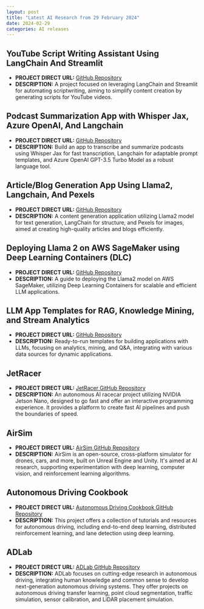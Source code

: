 ```yaml
---
layout: post
title: "Latest AI Research from 29 February 2024"
date: 2024-02-29
categories: AI releases
---
```


## YouTube Script Writing Assistant Using LangChain And Streamlit
- **PROJECT DIRECT URL:** [GitHub Repository](https://github.com/YouTube-Script-Writing-Assistant-Using-LangChain-And-Streamlit)
- **DESCRIPTION:** A project focused on leveraging LangChain and Streamlit for automating scriptwriting, aiming to simplify content creation by generating scripts for YouTube videos.

## Podcast Summarization App with Whisper Jax, Azure OpenAI, And Langchain
- **PROJECT DIRECT URL:** [GitHub Repository](https://github.com/Podcast-Summarization-App-with-Whisper-Jax-Azure-OpenAI-And-Langchain)
- **DESCRIPTION:** Build an app to transcribe and summarize podcasts using Whisper Jax for fast transcription, Langchain for adaptable prompt templates, and Azure OpenAI GPT-3.5 Turbo Model as a robust language tool.

## Article/Blog Generation App Using Llama2, Langchain, And Pexels
- **PROJECT DIRECT URL:** [GitHub Repository](https://github.com/Article-Blog-Generation-App-Using-Llama2-Langchain-And-Pexels)
- **DESCRIPTION:** A content generation application utilizing Llama2 model for text generation, LangChain for structure, and Pexels for images, aimed at creating high-quality articles and blogs efficiently.

## Deploying Llama 2 on AWS SageMaker using Deep Learning Containers (DLC)
- **PROJECT DIRECT URL:** [GitHub Repository](https://github.com/Deploying-Llama-2-on-AWS-SageMaker-using-DLC)
- **DESCRIPTION:** A guide to deploying the Llama2 model on AWS SageMaker, utilizing Deep Learning Containers for scalable and efficient LLM applications.

## LLM App Templates for RAG, Knowledge Mining, and Stream Analytics
- **PROJECT DIRECT URL:** [GitHub Repository](https://github.com/pathwaycom/llm-app)
- **DESCRIPTION:** Ready-to-run templates for building applications with LLMs, focusing on analytics, mining, and Q&A, integrating with various data sources for dynamic applications.

## JetRacer
- **PROJECT DIRECT URL:** [JetRacer GitHub Repository](https://github.com/NVIDIA-AI-IOT/jetracer)
- **DESCRIPTION:** An autonomous AI racecar project utilizing NVIDIA Jetson Nano, designed to go fast and offer an interactive programming experience. It provides a platform to create fast AI pipelines and push the boundaries of speed.

## AirSim
- **PROJECT DIRECT URL:** [AirSim GitHub Repository](https://github.com/microsoft/AirSim)
- **DESCRIPTION:** AirSim is an open-source, cross-platform simulator for drones, cars, and more, built on Unreal Engine and Unity. It's aimed at AI research, supporting experimentation with deep learning, computer vision, and reinforcement learning algorithms.

## Autonomous Driving Cookbook
- **PROJECT DIRECT URL:** [Autonomous Driving Cookbook GitHub Repository](https://github.com/microsoft/autonomous-driving-cookbook)
- **DESCRIPTION:** This project offers a collection of tutorials and resources for autonomous driving, including end-to-end deep learning, distributed reinforcement learning, and lane detection using deep learning.

## ADLab
- **PROJECT DIRECT URL:** [ADLab GitHub Repository](https://github.com/pjlab-adg)
- **DESCRIPTION:** ADLab focuses on cutting-edge research in autonomous driving, integrating human knowledge and common sense to develop next-generation autonomous driving systems. They offer projects on autonomous driving transfer learning, point cloud segmentation, traffic simulation, sensor calibration, and LiDAR placement simulation.
